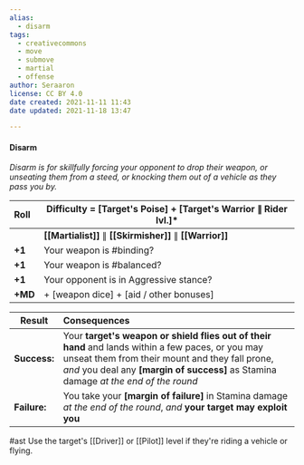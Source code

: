```yaml
---
alias:
  - disarm
tags:
  - creativecommons
  - move
  - submove
  - martial
  - offense
author: Seraaron
license: CC BY 4.0
date created: 2021-11-11 11:43
date updated: 2021-11-18 13:47

---
```


#### Disarm

_Disarm is for skillfully forcing your opponent to drop their weapon, or unseating them from a steed, or knocking them out of a vehicle as they pass you by._

| Roll    | Difficulty = **[Target's Poise] + [Target's Warrior ∥ Rider lvl.]*** |
| :------ | -------------------------------------------------------------------- |
|         | **[[Martialist]]** ∥ **[[Skirmisher]]** ∥ **[[Warrior]]**            |
| **+1**  | Your weapon is #binding?                                             |
| **+1**  | Your weapon is #balanced?                                            |
| **+1**  | Your opponent is in Aggressive stance?                               |
| **+MD** | + [weapon dice] + [aid / other bonuses]                              |

| Result       | Consequences                                                                                                                                                                                                                                 |
| ------------ | :------------------------------------------------------------------------------------------------------------------------------------------------------------------------------------------------------------------------------------------- |
| **Success:** | Your **target's weapon or shield flies out of their hand** and lands within a few paces, or you may unseat them from their mount and they fall prone, _and_ you deal any **[margin of success]** as Stamina damage _at the end of the round_ |
| **Failure:** | You take your **[margin of failure]** in Stamina damage _at the end of the round_, _and_ **your target may exploit you**                                                                                                                     |

#ast Use the target's [[Driver]] or [[Pilot]] level if they're riding a vehicle or flying.

